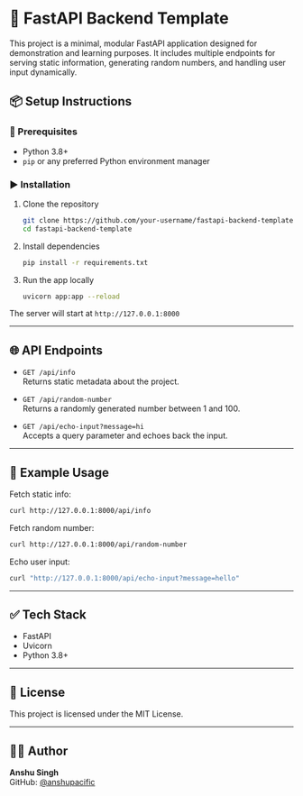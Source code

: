 # 🚀 FastAPI Backend Template

This project is a minimal, modular FastAPI application designed for demonstration and learning purposes. It includes multiple endpoints for serving static information, generating random numbers, and handling user input dynamically.

## 📦 Setup Instructions

### 🔧 Prerequisites

- Python 3.8+
- `pip` or any preferred Python environment manager

### ▶️ Installation

1. Clone the repository

   ```bash
   git clone https://github.com/your-username/fastapi-backend-template.git
   cd fastapi-backend-template
   ```

2. Install dependencies

   ```bash
   pip install -r requirements.txt
   ```

3. Run the app locally

   ```bash
   uvicorn app:app --reload
   ```

The server will start at `http://127.0.0.1:8000`

---

## 🌐 API Endpoints

- `GET /api/info`  
  Returns static metadata about the project.

- `GET /api/random-number`  
  Returns a randomly generated number between 1 and 100.

- `GET /api/echo-input?message=hi`  
  Accepts a query parameter and echoes back the input.

---

## 🧪 Example Usage

Fetch static info:

```bash
curl http://127.0.0.1:8000/api/info
```

Fetch random number:

```bash
curl http://127.0.0.1:8000/api/random-number
```

Echo user input:

```bash
curl "http://127.0.0.1:8000/api/echo-input?message=hello"
```

---

## ✅ Tech Stack

- FastAPI
- Uvicorn
- Python 3.8+

---

## 📄 License

This project is licensed under the MIT License.

---

## 👨‍💻 Author

**Anshu Singh**  
GitHub: [@anshupacific](https://github.com/anshupacific)

